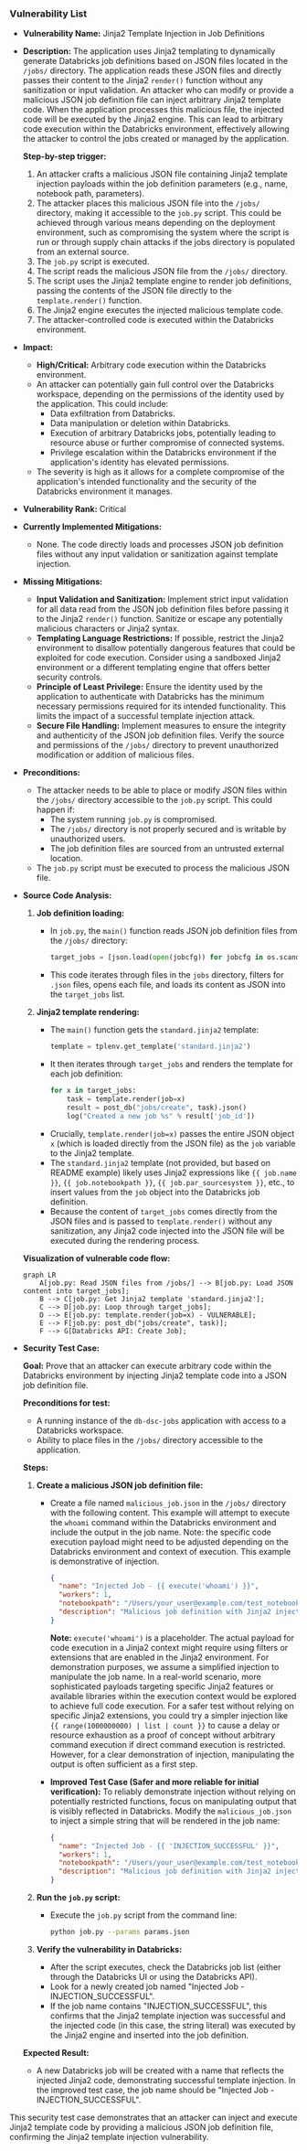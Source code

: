 ### Vulnerability List

*   **Vulnerability Name:** Jinja2 Template Injection in Job Definitions

*   **Description:**
    The application uses Jinja2 templating to dynamically generate Databricks job definitions based on JSON files located in the `/jobs/` directory. The application reads these JSON files and directly passes their content to the Jinja2 `render()` function without any sanitization or input validation.
    An attacker who can modify or provide a malicious JSON job definition file can inject arbitrary Jinja2 template code. When the application processes this malicious file, the injected code will be executed by the Jinja2 engine. This can lead to arbitrary code execution within the Databricks environment, effectively allowing the attacker to control the jobs created or managed by the application.

    **Step-by-step trigger:**
    1.  An attacker crafts a malicious JSON file containing Jinja2 template injection payloads within the job definition parameters (e.g., name, notebook path, parameters).
    2.  The attacker places this malicious JSON file into the `/jobs/` directory, making it accessible to the `job.py` script. This could be achieved through various means depending on the deployment environment, such as compromising the system where the script is run or through supply chain attacks if the jobs directory is populated from an external source.
    3.  The `job.py` script is executed.
    4.  The script reads the malicious JSON file from the `/jobs/` directory.
    5.  The script uses the Jinja2 template engine to render job definitions, passing the contents of the JSON file directly to the `template.render()` function.
    6.  The Jinja2 engine executes the injected malicious template code.
    7.  The attacker-controlled code is executed within the Databricks environment.

*   **Impact:**
    *   **High/Critical:** Arbitrary code execution within the Databricks environment.
    *   An attacker can potentially gain full control over the Databricks workspace, depending on the permissions of the identity used by the application. This could include:
        *   Data exfiltration from Databricks.
        *   Data manipulation or deletion within Databricks.
        *   Execution of arbitrary Databricks jobs, potentially leading to resource abuse or further compromise of connected systems.
        *   Privilege escalation within the Databricks environment if the application's identity has elevated permissions.
    *   The severity is high as it allows for a complete compromise of the application's intended functionality and the security of the Databricks environment it manages.

*   **Vulnerability Rank:** Critical

*   **Currently Implemented Mitigations:**
    *   None. The code directly loads and processes JSON job definition files without any input validation or sanitization against template injection.

*   **Missing Mitigations:**
    *   **Input Validation and Sanitization:** Implement strict input validation for all data read from the JSON job definition files before passing it to the Jinja2 `render()` function. Sanitize or escape any potentially malicious characters or Jinja2 syntax.
    *   **Templating Language Restrictions:** If possible, restrict the Jinja2 environment to disallow potentially dangerous features that could be exploited for code execution. Consider using a sandboxed Jinja2 environment or a different templating engine that offers better security controls.
    *   **Principle of Least Privilege:** Ensure the identity used by the application to authenticate with Databricks has the minimum necessary permissions required for its intended functionality. This limits the impact of a successful template injection attack.
    *   **Secure File Handling:** Implement measures to ensure the integrity and authenticity of the JSON job definition files. Verify the source and permissions of the `/jobs/` directory to prevent unauthorized modification or addition of malicious files.

*   **Preconditions:**
    *   The attacker needs to be able to place or modify JSON files within the `/jobs/` directory accessible to the `job.py` script. This could happen if:
        *   The system running `job.py` is compromised.
        *   The `/jobs/` directory is not properly secured and is writable by unauthorized users.
        *   The job definition files are sourced from an untrusted external location.
    *   The `job.py` script must be executed to process the malicious JSON file.

*   **Source Code Analysis:**

    1.  **Job definition loading:**
        *   In `job.py`, the `main()` function reads JSON job definition files from the `/jobs/` directory:
            ```python
            target_jobs = [json.load(open(jobcfg)) for jobcfg in os.scandir('jobs') if(jobcfg.is_file() and jobcfg.path.endswith('.json'))]
            ```
        *   This code iterates through files in the `jobs` directory, filters for `.json` files, opens each file, and loads its content as JSON into the `target_jobs` list.

    2.  **Jinja2 template rendering:**
        *   The `main()` function gets the `standard.jinja2` template:
            ```python
            template = tplenv.get_template('standard.jinja2')
            ```
        *   It then iterates through `target_jobs` and renders the template for each job definition:
            ```python
            for x in target_jobs:
                task = template.render(job=x)
                result = post_db("jobs/create", task).json()
                log("Created a new job %s" % result['job_id'])
            ```
        *   Crucially, `template.render(job=x)` passes the entire JSON object `x` (which is loaded directly from the JSON file) as the `job` variable to the Jinja2 template.
        *   The `standard.jinja2` template (not provided, but based on README example) likely uses Jinja2 expressions like `{{ job.name }}`, `{{ job.notebookpath }}`, `{{ job.par_sourcesystem }}`, etc., to insert values from the `job` object into the Databricks job definition.
        *   Because the content of `target_jobs` comes directly from the JSON files and is passed to `template.render()` without any sanitization, any Jinja2 code injected into the JSON file will be executed during the rendering process.

    **Visualization of vulnerable code flow:**

    ```mermaid
    graph LR
        A[job.py: Read JSON files from /jobs/] --> B[job.py: Load JSON content into target_jobs];
        B --> C[job.py: Get Jinja2 template 'standard.jinja2'];
        C --> D[job.py: Loop through target_jobs];
        D --> E[job.py: template.render(job=x) - VULNERABLE];
        E --> F[job.py: post_db("jobs/create", task)];
        F --> G[Databricks API: Create Job];
    ```

*   **Security Test Case:**

    **Goal:** Prove that an attacker can execute arbitrary code within the Databricks environment by injecting Jinja2 template code into a JSON job definition file.

    **Preconditions for test:**
    *   A running instance of the `db-dsc-jobs` application with access to a Databricks workspace.
    *   Ability to place files in the `/jobs/` directory accessible to the application.

    **Steps:**
    1.  **Create a malicious JSON job definition file:**
        *   Create a file named `malicious_job.json` in the `/jobs/` directory with the following content. This example will attempt to execute the `whoami` command within the Databricks environment and include the output in the job name.  Note: the specific code execution payload might need to be adjusted depending on the Databricks environment and context of execution.  This example is demonstrative of injection.

            ```json
            {
              "name": "Injected Job - {{ execute('whoami') }}",
              "workers": 1,
              "notebookpath": "/Users/your_user@example.com/test_notebook",
              "description": "Malicious job definition with Jinja2 injection"
            }
            ```
            **Note:**  `execute('whoami')` is a placeholder.  The actual payload for code execution in a Jinja2 context might require using filters or extensions that are enabled in the Jinja2 environment.  For demonstration purposes, we assume a simplified injection to manipulate the job name. In a real-world scenario, more sophisticated payloads targeting specific Jinja2 features or available libraries within the execution context would be explored to achieve full code execution.  For a safer test without relying on specific Jinja2 extensions, you could try a simpler injection like `{{ range(1000000000) | list | count }}` to cause a delay or resource exhaustion as a proof of concept without arbitrary command execution if direct command execution is restricted.  However, for a clear demonstration of injection, manipulating the output is often sufficient as a first step.

        *   **Improved Test Case (Safer and more reliable for initial verification):** To reliably demonstrate injection without relying on potentially restricted functions, focus on manipulating output that is visibly reflected in Databricks.  Modify the `malicious_job.json` to inject a simple string that will be rendered in the job name:

            ```json
            {
              "name": "Injected Job - {{ 'INJECTION_SUCCESSFUL' }}",
              "workers": 1,
              "notebookpath": "/Users/your_user@example.com/test_notebook",
              "description": "Malicious job definition with Jinja2 injection"
            }
            ```

    2.  **Run the `job.py` script:**
        *   Execute the `job.py` script from the command line:
            ```bash
            python job.py --params params.json
            ```

    3.  **Verify the vulnerability in Databricks:**
        *   After the script executes, check the Databricks job list (either through the Databricks UI or using the Databricks API).
        *   Look for a newly created job named "Injected Job - INJECTION_SUCCESSFUL".
        *   If the job name contains "INJECTION_SUCCESSFUL", this confirms that the Jinja2 template injection was successful and the injected code (in this case, the string literal) was executed by the Jinja2 engine and inserted into the job definition.

    **Expected Result:**
    *   A new Databricks job will be created with a name that reflects the injected Jinja2 code, demonstrating successful template injection. In the improved test case, the job name should be "Injected Job - INJECTION_SUCCESSFUL".

This security test case demonstrates that an attacker can inject and execute Jinja2 template code by providing a malicious JSON job definition file, confirming the Jinja2 template injection vulnerability.